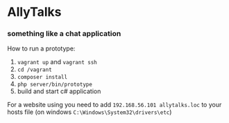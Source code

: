 # AllyTalks

### something like a chat application

How to run a prototype:

1. `vagrant up` and `vagrant ssh`
2. `cd /vagrant`
3. `composer install`
4. `php server/bin/prototype`
5. build and start c# application

For a website using you need to add `192.168.56.101 allytalks.loc` to your hosts file 
(on windows `C:\Windows\System32\drivers\etc`)
